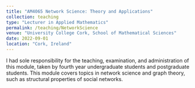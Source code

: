 ```yaml
---
title: "AM4065 Network Science: Theory and Applications"
collection: teaching
type: "Lecturer in Applied Mathematics"
permalink: /teaching/NetworkScience
venue: "University College Cork, School of Mathematical Sciences"
date: 2022-09-01
location: "Cork, Ireland"
---
```


I had sole responsibility for the teaching, examination, and administration of this module, taken by fourth year undergraduate students and postgraduate students. This module covers topics in network science and graph theory, such as structural properties of social networks.
